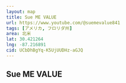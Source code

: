 ```yaml
---
layout: map
title: Sue ME VALUE
url: https://www.youtube.com/@suemevalue841
tags: [アメリカ, フロリダ州]
area: 北米
lat: 30.421264
lng: -87.216891
cid: UCbDhBgYq-K5UjUUDHz-aGJQ
---
```


## Sue ME VALUE
